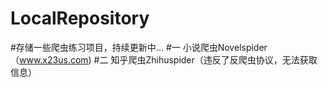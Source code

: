 # LocalRepository
#存储一些爬虫练习项目，持续更新中...
#一 小说爬虫Novelspider（www.x23us.com)
#二 知乎爬虫Zhihuspider（违反了反爬虫协议，无法获取信息）
